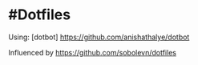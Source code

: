 #Dotfiles
=================

Using: [dotbot] https://github.com/anishathalye/dotbot

Influenced by https://github.com/sobolevn/dotfiles
